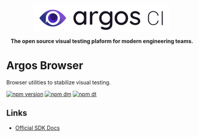 <p align="center">
  <a href="https://argos-ci.com/?utm_source=github&utm_medium=logo" target="_blank">
  <picture>
    <source media="(prefers-color-scheme: dark)" srcset="https://raw.githubusercontent.com/argos-ci/argos/main/resources/logos/github-readme-logo-dark.png">
    <img alt="Argos" src="https://raw.githubusercontent.com/argos-ci/argos/main/resources/logos/github-readme-logo-light.png" width="360" height="70">
  </picture>
  </a>
</p>

<p align="center"><strong>The open source visual testing plaform for modern engineering teams.</strong></p>

# Argos Browser

Browser utilities to stabilize visual testing.

[![npm version](https://img.shields.io/npm/v/@argos-ci/browser.svg)](https://www.npmjs.com/package/@argos-ci/browser)
[![npm dm](https://img.shields.io/npm/dm/@argos-ci/browser.svg)](https://www.npmjs.com/package/@argos-ci/browser)
[![npm dt](https://img.shields.io/npm/dt/@argos-ci/browser.svg)](https://www.npmjs.com/package/@argos-ci/browser)

## Links

- [Official SDK Docs](https://argos-ci.com/docs)
